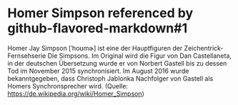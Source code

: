 # Homer Simpson referenced by github-flavored-markdown#1

Homer Jay Simpson [ˈhoʊmɚ] ist eine der Hauptfiguren der Zeichentrick-Fernsehserie Die Simpsons. Im Original wird die Figur von Dan Castellaneta, in der deutschen Übersetzung wurde er von Norbert Gastell bis zu dessen Tod im November 2015 synchronisiert. Im August 2016 wurde bekanntgegeben, dass Christoph Jablonka Nachfolger von Gastell als Homers Synchronsprecher wird. (Quelle: https://de.wikipedia.org/wiki/Homer_Simpson)

